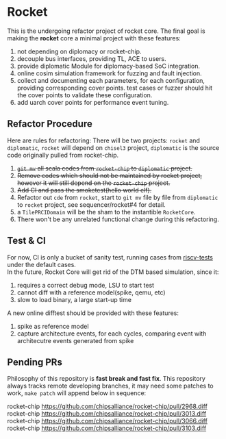 # Rocket

This is the undergoing refactor project of rocket core. The final goal is making the **rocket** core a minimal project with these features:
1. not depending on diplomacy or rocket-chip.
2. decouple bus interfaces, providing TL, ACE to users.
3. provide diplomatic Module for diplomacy-based SoC integration.
4. online cosim simulation framework for fuzzing and fault injection.
5. collect and documenting each parameters, for each configuration, providing corresponding cover points. test cases or fuzzer should hit the cover points to validate these configuration.
6. add uarch cover points for performance event tuning.

## Refactor Procedure
Here are rules for refactoring:
There will be two projects: `rocket` and `diplomatic`, `rocket` will depend on `chisel3` project, `diplomatic` is the source code originally pulled from rocket-chip.

1. ~~`git mv` all scala codes from `rocket-chip` to `diplomatic` project.~~
1. ~~Remove codes which should not be maintained by rocket project, however it will still depend on the `rocket-chip` project.~~
1. ~~Add CI and pass the smoketest(hello world elf).~~  
1. Refactor out `cde` from `rocket`, start to `git mv` file by file from `diplomatic` to `rocket` project, see sequencer/rocket#4 for detail. 
1. a `TilePRCIDomain` will be the sham to the instantible `RocketCore`.  
1. There won't be any unrelated functional change during this refactoring.  

## Test & CI
For now, CI is only a bucket of sanity test, running cases from [riscv-tests](https://github.com/riscv-software-src/riscv-tests/) under the default cases.  
In the future, Rocket Core will get rid of the DTM based simulation, since it:
1. requires a correct debug mode, LSU to start test
1. cannot diff with a reference model(spike, qemu, etc)
1. slow to load binary, a large start-up time

A new online difftest should be provided with these features:
1. spike as reference model
1. capture architecture events, for each cycles, comparing event with architecutre events generated from spike

## Pending PRs
Philosophy of this repository is **fast break and fast fix**.
This repository always tracks remote developing branches, it may need some patches to work, `make patch` will append below in sequence:
<!-- BEGIN-PATCH -->
rocket-chip https://github.com/chipsalliance/rocket-chip/pull/2968.diff  
rocket-chip https://github.com/chipsalliance/rocket-chip/pull/3013.diff  
rocket-chip https://github.com/chipsalliance/rocket-chip/pull/3066.diff  
rocket-chip https://github.com/chipsalliance/rocket-chip/pull/3103.diff  
<!-- END-PATCH -->

